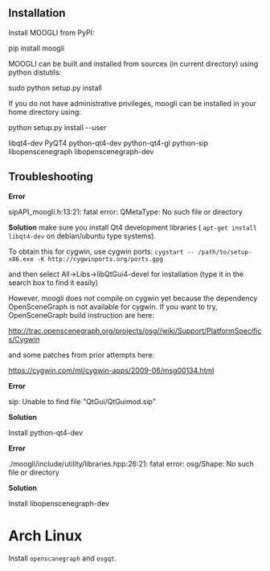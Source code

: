 Installation
------------
Install MOOGLI from PyPI:

pip install moogli

MOOGLI can be built and installed from sources (in current directory) using python distutils:

sudo python setup.py install

If you do not have administrative privileges, moogli can be installed in your home directory using:

python setup.py install --user

libqt4-dev
PyQT4
python-qt4-dev 
python-qt4-gl
python-sip
libopenscenegraph 
libopenscenegraph-dev


Troubleshooting
----------------

**Error**

sipAPI_moogli.h:13:21: fatal error: QMetaType: No such file or directory

**Solution**
make sure you install Qt4 development libraries (
`apt-get install libqt4-dev` on debian/ubuntu type systems).

To obtain this for cygwin, use cygwin ports: 
`cygstart -- /path/to/setup-x86.exe -K http://cygwinports.org/ports.gpg`

and then select All->Libs->libQtGui4-devel for installation (type it in the
search box to find it easily)

However, moogli does not compile on cygwin yet because the dependency
OpenSceneGraph is not available for cygwin. If you want to try,
OpenSceneGraph build instruction are here:

http://trac.openscenegraph.org/projects/osg//wiki/Support/PlatformSpecifics/Cygwin

and some patches from prior attempts here:

https://cygwin.com/ml/cygwin-apps/2009-06/msg00134.html

**Error**

  sip: Unable to find file "QtGui/QtGuimod.sip"

**Solution**

  Install python-qt4-dev

**Error**

./moogli/include/utility/libraries.hpp:26:21: fatal error: osg/Shape: No such file or directory

**Solution**

 Install libopenscenegraph-dev

# Arch Linux

Install `openscanegraph` and `osgqt`.
